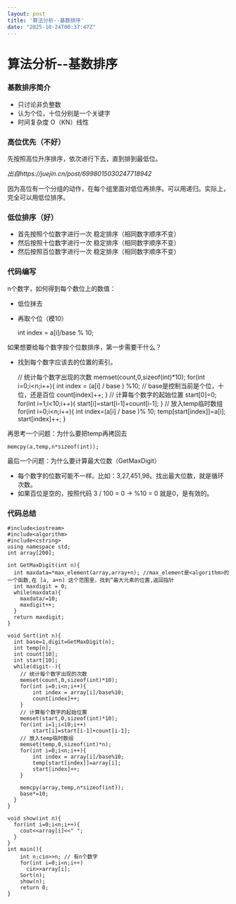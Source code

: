 ```yaml
---
layout: post
title: '算法分析--基数排序'
date: "2025-10-24T00:37:47Z"
---
```

算法分析--基数排序
==========

### 基数排序简介

*   只讨论非负整数
*   认为个位，十位分别是一个关键字
*   时间复杂度 O（KN）线性

### 高位优先（不好）

先按照高位升序排序，依次进行下去，直到排到最低位。  
  
_出自https://juejin.cn/post/6998015030247718942_

因为高位有一个分组的动作，在每个组里面对低位再排序。可以用递归。实际上，完全可以用低位排序。

### 低位排序（好）

*   首先按照个位数字进行一次 稳定排序（相同数字顺序不变）
*   然后按照十位数字进行一次 稳定排序（相同数字顺序不变）
*   然后按照百位数字进行一次 稳定排序（相同数字顺序不变）

### 代码编写

n个数字，如何得到每个数位上的数值：

*   低位抹去
*   再取个位（模10）

    int index = a[i]/base % 10;
    

如果想要给每个数字按个位数排序，第一步需要干什么？

*   找到每个数字应该去的位置的索引。

    // 统计每个数字出现的次数
    memset(count,0,sizeof(int)*10);
    for(int i=0;i<n;i++){
      int index = (a[i] / base ) %10;  // base是控制当前是个位，十位，还是百位
      count[index]++;
    }
    // 计算每个数字的起始位置
    start[0]=0;
    for(int i=1;i<10;i++){
      start[i]=start[i-1]+count[i-1];
    }
    // 放入temp临时数组
    for(int i=0;i<n;i++){
      int index=(a[i] / base )% 10;
      temp[start[index]]=a[i];
      start[index]++;
    }
    

再思考一个问题：为什么要把temp再拷回去

    memcpy(a,temp,n*sizeof(int));
    

最后一个问题：为什么要计算最大位数（GetMaxDigit）

*   每个数字的位数可能不一样。比如：3,27,451,98。找出最大位数，就是循环次数。
*   如果百位是空的，按照代码 3 / 100 = 0 → %10 = 0 就是0，是有效的。

### 代码总结

    #include<iostream>
    #include<algorithm>
    #include<cstring>
    using namespace std;
    int array[200];
    
    int GetMaxDigit(int n){
      int maxdata=*max_element(array,array+n); //max_element是<algorithm>的一个函数,在 [a, a+n) 这个范围里，找到“最大元素的位置,返回指针
      int maxdigit = 0;
      while(maxdata){
        maxdata/=10;
        maxdigit++;
      }
      return maxdigit;
    }
    
    void Sort(int n){
      int base=1,digit=GetMaxDigit(n);
      int temp[n];
      int count[10];
      int start[10];
      while(digit--){
        // 统计每个数字出现的次数
        memset(count,0,sizeof(int)*10);
        for(int i=0;i<n;i++){
            int index = array[i]/base%10;
            count[index]++;
        }
        // 计算每个数字的起始位置
        memset(start,0,sizeof(int)*10);
        for(int i=1;i<10;i++)
            start[i]=start[i-1]+count[i-1];
        // 放入temp临时数组
        memset(temp,0,sizeof(int)*n);
        for(int i=0;i<n;i++){
            int index = array[i]/base%10;
            temp[start[index]]=array[i];
            start[index]++;
        }
    		
        memcpy(array,temp,n*sizeof(int));
        base*=10;
      }
    }
    
    void show(int n){
      for(int i=0;i<n;i++){
        cout<<array[i]<<" ";
      }
    }
    int main(){
        int n;cin>>n; // 有n个数字
        for(int i=0;i<n;i++)
          cin>>array[i];
        Sort(n);
        show(n);
        return 0;
    }